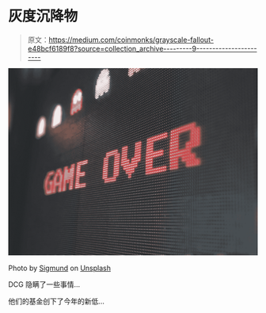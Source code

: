 # 灰度沉降物

> 原文：<https://medium.com/coinmonks/grayscale-fallout-e48bcf6189f8?source=collection_archive---------9----------------------->

![](img/e90893f23694596ec001d54f8fb19737.png)

Photo by [Sigmund](https://unsplash.com/@sigmund?utm_source=medium&utm_medium=referral) on [Unsplash](https://unsplash.com?utm_source=medium&utm_medium=referral)

DCG 隐瞒了一些事情…

他们的基金创下了今年的新低…